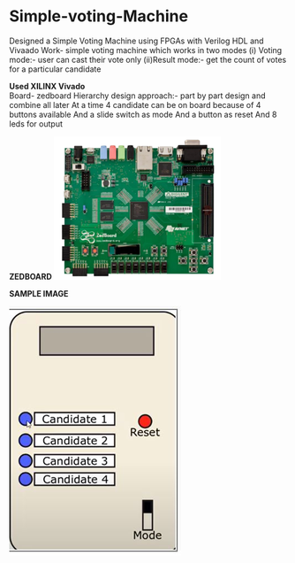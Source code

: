 # Simple-voting-Machine
Designed a Simple Voting Machine using FPGAs with Verilog HDL and Vivaado
Work- simple voting machine which works in two modes 
(i)	Voting mode:- user can cast their vote only
(ii)Result mode:- get the count of votes for a particular candidate

**Used XILINX Vivado** 
<br>
Board- zedboard
Hierarchy design approach:- part by part design and combine all later 
At a time 4 candidate can be on board because of 4 buttons available
And a slide switch as mode
And a button as reset
And 8 leds for output

**ZEDBOARD**
<img src="https://github.com/Shrutisinha22/VOTING-MACHINE-USING-ZEDBOARD/blob/main/ZedBoard_RevA_sideA_0_0.png"/>

**SAMPLE IMAGE**

<img src="https://github.com/rajutges/Simple-voting-Machine/blob/main/Capture.JPG"/>


